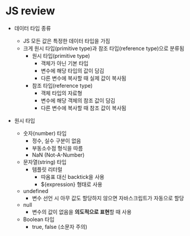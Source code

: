 # JS review

* 데이터 타입 종류
  * JS 모든 값은 특정한 데이터 타입을 가짐
  * 크게 원시 타입(primitive type)과 참조 타입(reference type)으로 분류됨
    * 원시 타입(primitive type)
      * 객체가 아닌 기본 타입
      * 변수에 해당 타입의 값이 담김
      * 다른 변수에 복사할 때 실제 값이 복사됨
    * 참조 타입(reference type)
      * 객체 타입의 자료형
      * 변수에 해당 객체의 참조 값이 담김
      * 다른 변수에 복사할 때 참조 값이 복사됨

* 원시 타입
  * 숫자(number) 타입
    * 정수, 실수 구분이 없음
    * 부동소수점 형식을 따름
    * NaN (Not-A-Number)
  * 문자열(string) 타입
    * 템플릿 리터럴
      * 따옴표 대신 backtick을 사용
      * ${expression} 형태로 사용
  * undefined
    * 변수 선언 시 아무 값도 할당하지 않으면 자바스크립트가 자동으로 할당
  * null
    * 변수의 값이 없음을 **의도적으로 표현**할 때 사용
  * Boolean 타입
    * true, false (소문자 주의)
